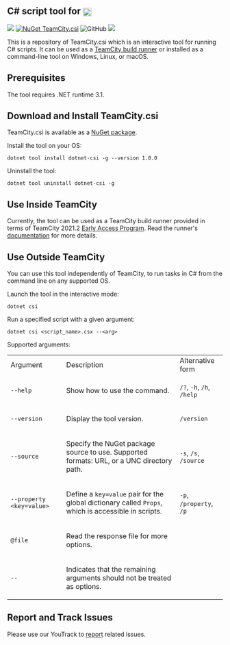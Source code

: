 ## C# script tool for [<img src="https://cdn.worldvectorlogo.com/logos/teamcity.svg" height="20" align="center"/>](https://www.jetbrains.com/teamcity/)

[<img src="http://jb.gg/badges/official.svg"/>](https://confluence.jetbrains.com/display/ALL/JetBrains+on+GitHub) [![NuGet TeamCity.csi](https://buildstats.info/nuget/TeamCity.csi?includePreReleases=true)](https://www.nuget.org/packages/TeamCity.csi) ![GitHub](https://img.shields.io/github/license/jetbrains/teamcity-csharp-interactive) [<img src="http://teamcity.jetbrains.com/app/rest/builds/buildType:(id:TeamCityPluginsByJetBrains_TeamCityCScript_Build)/statusIcon.svg"/>](http://teamcity.jetbrains.com/viewType.html?buildTypeId=TeamCityPluginsByJetBrains_TeamCityCScript_Build&guest=1)

This is a repository of TeamCity.csi which is an interactive tool for running C# scripts. It can be used as a [TeamCity build runner](https://github.com/JetBrains/teamcity-dotnet-plugin#c-script-runner) or installed as a command-line tool on Windows, Linux, or macOS.

## Prerequisites

The tool requires .NET runtime 3.1.

## Download and Install TeamCity.csi

TeamCity.csi is available as a [NuGet package](https://www.nuget.org/packages/TeamCity.csi/).

Install the tool on your OS:

```Shell
dotnet tool install dotnet-csi -g --version 1.0.0
```

Uninstall the tool:
```Shell
dotnet tool uninstall dotnet-csi -g
```

## Use Inside TeamCity

Currently, the tool can be used as a TeamCity build runner provided in terms of TeamCity 2021.2 [Early Access Program](https://www.jetbrains.com/teamcity/nextversion/). Read the runner's [documentation]() for more details.

## Use Outside TeamCity

You can use this tool independently of TeamCity, to run tasks in C# from the command line on any supported OS.

Launch the tool in the interactive mode:
```Shell
dotnet csi
```

Run a specified script with a given argument:
```Shell
dotnet csi <script_name>.csx --<arg>
```

Supported arguments:

<table>

<tr><td>Argument</td><td>Description</td><td>Alternative form</td></tr>

<tr>
<td>

`--help`

</td>
<td>

Show how to use the command.

</td>
<td>

`/?`, `-h`, `/h`, `/help`

</td>
</tr>

<tr>
<td>

`--version`

</td>
<td>

Display the tool version.

</td>
<td>

`/version`

</td>
</tr>

<tr>
<td>

`--source`

</td>
<td>

Specify the NuGet package source to use. Supported formats: URL, or a UNC directory path.

</td>
<td>

`-s`, `/s`, `/source`

</td>
</tr>

<tr>
<td>

`--property <key=value>`

</td>
<td>

Define a `key=value` pair for the global dictionary called `Props`, which is accessible in scripts.

</td>
<td>

`-p`, `/property`, `/p`

</td>
</tr>

<tr>
<td>

`@file`

</td>
<td>

Read the response file for more options.

</td>
<td></td>
</tr>

<tr>
<td>

`--`

</td>
<td>

Indicates that the remaining arguments should not be treated as options.

</td>
<td>
</td>
</tr>

</table>


## Report and Track Issues

Please use our YouTrack to [report](https://youtrack.jetbrains.com/newIssue?project=TW&description=Expected%20behavior%20and%20actual%20behavior%3A%0A%0ASteps%20to%20reproduce%20the%20problem%3A%0A%0ASpecifications%20like%20the%20tool%20version%2C%20operating%20system%3A%0A%0AResult%20of%20'dotnet%20--info'%3A&c=Subsystem%20Agent%20-%20.NET&c=Assignee%20Nikolay.Pianikov&c=tag%20.NET%20Core&c=tag%20cs%20script%20step) related issues.
